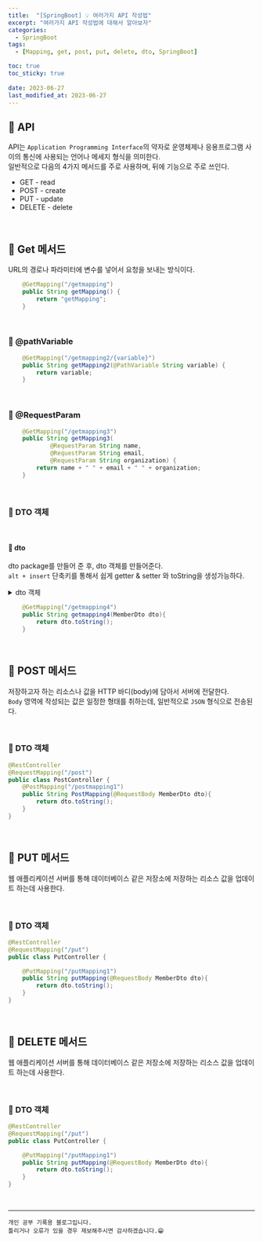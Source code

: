 ```yaml
---
title:  "[SpringBoot] 💡 여러가지 API 작성법"
excerpt: "여러가지 API 작성법에 대해서 알아보자"
categories:
  - SpringBoot
tags:
  - [Mapping, get, post, put, delete, dto, SpringBoot]

toc: true
toc_sticky: true
 
date: 2023-06-27
last_modified_at: 2023-06-27
---
```


## 📘 API

API는 `Application Programming Interface`의 약자로 운영체제나 응용프로그램 사이의 통신에 사용되는 언어나 메세지 형식을 의미한다.  
일반적으로 다음의 4가지 메서드를 주로 사용하며, 뒤에 기능으로 주로 쓰인다.  
 - GET  - read
 - POST - create
 - PUT  - update
 - DELETE - delete

<br>

## 📘 Get 메서드  

URL의 경로나 파라미터에 변수를 넣어서 요청을 보내는 방식이다.  

```java
    @GetMapping("/getmapping")
    public String getMapping() {
        return "getMapping";
    }
```

<br>

### 🍓 @pathVariable  

```java
    @GetMapping("/getmapping2/{variable}")
    public String getMapping2(@PathVariable String variable) {
        return variable;
    }
```

<br>

### 🍓 @RequestParam  

```java
    @GetMapping("/getmapping3")
    public String getMapping3(
            @RequestParam String name,
            @RequestParam String email,
            @RequestParam String organization) {
        return name + " " + email + " " + organization;
    }
```

<br>

### 🍓 DTO 객체  

<br>

#### 📌 dto  

dto package를 만들어 준 후, dto 객체를 만들어준다.  
`alt + insert` 단축키를 통해서 쉽게 getter & setter 와 toString을 생성가능하다.

<details>
<summary>dto 객체</summary>
<div markdown="1">

```java
package com.example.test.dto;

public class MemberDto {
    private String name;
    private String email;
    private String organization;

    public void setName(String name) {
        this.name = name;
    }

    public void setEmail(String email) {
        this.email = email;
    }

    public String getOrganization() {
        return organization;
    }

    public void setOrganization(String organization) {
        this.organization = organization;
    }

    public String getEmail() {
        return email;
    }

    public String getName() {
        return name;
    }

    @Override
    public String toString() {
        return "MemberDto{" +
                "name='" + name + '\'' +
                ", email='" + email + '\'' +
                ", organization='" + organization + '\'' +
                '}';
    }
}
```

</div>
</details>

```java
    @GetMapping("/getmapping4")
    public String getmapping4(MemberDto dto){
        return dto.toString();
    }
```

<br>

## 📘 POST 메서드  

저장하고자 하는 리소스나 값을 HTTP 바디(body)에 담아서 서버에 전달한다.  
`Body` 영역에 작성되는 값은 일정한 형태를 취하는데, 일반적으로 `JSON` 형식으로 전송된다.  

<br> 

### 🍓 DTO 객체  

```java
@RestController
@RequestMapping("/post")
public class PostController {
    @PostMapping("/postmapping1")
    public String PostMapping(@RequestBody MemberDto dto){
        return dto.toString();
    }
}
```

<br>

## 📘 PUT 메서드  

웹 애플리케이션 서버를 통해 데이터베이스 같은 저장소에 저장하는 리소스 값을 업데이트 하는데 사용한다.  

<br> 

### 🍓 DTO 객체  

```java
@RestController
@RequestMapping("/put")
public class PutController {

    @PutMapping("/putMapping1")
    public String putMapping(@RequestBody MemberDto dto){
        return dto.toString();
    }
}
```

<br>

## 📘 DELETE 메서드  

웹 애플리케이션 서버를 통해 데이터베이스 같은 저장소에 저장하는 리소스 값을 업데이트 하는데 사용한다.  

<br> 

### 🍓 DTO 객체  

```java
@RestController
@RequestMapping("/put")
public class PutController {

    @PutMapping("/putMapping1")
    public String putMapping(@RequestBody MemberDto dto){
        return dto.toString();
    }
}
```

<br>

***
    개인 공부 기록용 블로그입니다.
    틀리거나 오류가 있을 경우 제보해주시면 감사하겠습니다.😁
